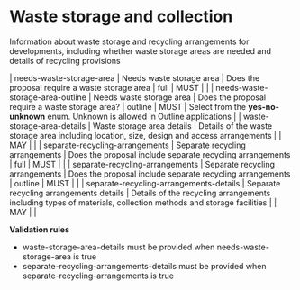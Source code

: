 # Waste storage and collection

Information about waste storage and recycling arrangements for developments, 
including whether waste storage areas are needed and details of recycling provisions


| needs-waste-storage-area | Needs waste storage area | Does the proposal require a waste storage area | full | MUST |  |
| needs-waste-storage-area-outline | Needs waste storage area | Does the proposal require a waste storage area? | outline | MUST | Select from the **yes-no-unknown** enum. Unknown is allowed in Outline applications |
| waste-storage-area-details | Waste storage area details | Details of the waste storage area including location, size, design and access arrangements |  | MAY |  |
| separate-recycling-arrangements | Separate recycling arrangements | Does the proposal include separate recycling arrangements | full | MUST |  |
| separate-recycling-arrangements | Separate recycling arrangements | Does the proposal include separate recycling arrangements | outline | MUST |  |
| separate-recycling-arrangements-details | Separate recycling arrangements details | Details of the recycling arrangements including types of materials, collection methods and storage facilities |  | MAY |  |

**Validation rules**

- waste-storage-area-details must be provided when needs-waste-storage-area is true
- separate-recycling-arrangements-details must be provided when separate-recycling-arrangements is true